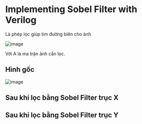 # Implementing Sobel Filter with Verilog
Là phép lọc giúp tìm đường biên cho ảnh

![image](https://user-images.githubusercontent.com/79899590/117612569-a3b63880-b18f-11eb-9776-3a4788747900.png)

Với A là ma trận ảnh cần lọc.

## Hình gốc
![image](https://user-images.githubusercontent.com/79899590/117612647-c0eb0700-b18f-11eb-98c2-4d6bb9c17ef9.png)

## Sau khi lọc bằng Sobel Filter trục X


## Sau khi lọc bằng Sobel Filter trục Y

